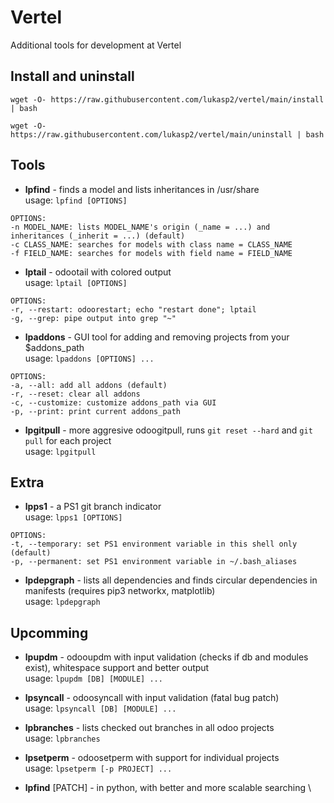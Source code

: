 # Vertel
Additional tools for development at Vertel

## Install and uninstall
```
wget -O- https://raw.githubusercontent.com/lukasp2/vertel/main/install | bash
```
```
wget -O- https://raw.githubusercontent.com/lukasp2/vertel/main/uninstall | bash
```

## Tools
* **lpfind** - finds a model and lists inheritances in /usr/share \
usage: `lpfind [OPTIONS]`
```
OPTIONS:
-n MODEL_NAME: lists MODEL_NAME's origin (_name = ...) and inheritances (_inherit = ...) (default)
-c CLASS_NAME: searches for models with class name = CLASS_NAME
-f FIELD_NAME: searches for models with field name = FIELD_NAME
```

* **lptail** - odootail with colored output \
usage: `lptail [OPTIONS]`
```
OPTIONS:
-r, --restart: odoorestart; echo "restart done"; lptail
-g, --grep: pipe output into grep "~"
```

* **lpaddons** - GUI tool for adding and removing projects from your $addons_path \
usage: `lpaddons [OPTIONS] ...`
```
OPTIONS:
-a, --all: add all addons (default)
-r, --reset: clear all addons
-c, --customize: customize addons_path via GUI
-p, --print: print current addons_path
```

* **lpgitpull** - more aggresive odoogitpull, runs `git reset --hard` and `git pull` for each project \
usage: `lpgitpull`

## Extra
* **lpps1** - a PS1 git branch indicator \
usage: `lpps1 [OPTIONS]`
```
OPTIONS:
-t, --temporary: set PS1 environment variable in this shell only (default)
-p, --permanent: set PS1 environment variable in ~/.bash_aliases
```

* **lpdepgraph** - lists all dependencies and finds circular dependencies in manifests (requires pip3 networkx, matplotlib) \
usage: `lpdepgraph`

## Upcomming
* **lpupdm** - odooupdm with input validation (checks if db and modules exist), whitespace support and better output \
usage: `lpupdm [DB] [MODULE] ...`

* **lpsyncall** - odoosyncall with input validation (fatal bug patch) \
usage: `lpsyncall [DB] [MODULE] ...`

* **lpbranches** - lists checked out branches in all odoo projects \
usage: `lpbranches`

* **lpsetperm** - odoosetperm with support for individual projects \
usage: `lpsetperm [-p PROJECT] ...`

* **lpfind** [PATCH] - in python, with better and more scalable searching \

